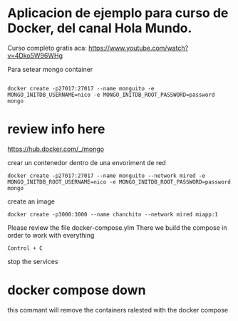 # Aplicacion de ejemplo para curso de Docker, del canal Hola Mundo.

Curso completo gratis aca: https://www.youtube.com/watch?v=4Dko5W96WHg

Para setear mongo container 

```

docker create -p27017:27017 --name monguito -e MONGO_INITDB_USERNAME=nico -e MONGO_INITDB_ROOT_PASSWORD=password mongo

```

# review info here
https://hub.docker.com/_/mongo

crear un contenedor dentro de una envoriment de red

```
docker create -p27017:27017 --name monguito --network mired -e MONGO_INITDB_ROOT_USERNAME=nico -e MONGO_INITDB_ROOT_PASSWORD=password mongo
```

create an image
```
docker create -p3000:3000 --name chanchito --network mired miapp:1
```

Please review the file docker-compose.ylm
There we build the compose in order to work with everything


```
Control + C
```

stop the services

# docker compose down
this commant will remove the containers ralested with the docker compose
